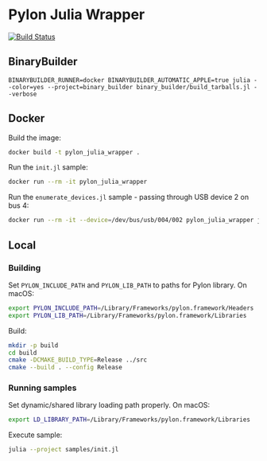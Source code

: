 # Pylon Julia Wrapper

[![Build Status](https://travis-ci.com/IHPSystems/pylon_julia_wrapper.svg?branch=master)](https://travis-ci.com/IHPSystems/pylon_julia_wrapper)

## BinaryBuilder
```
BINARYBUILDER_RUNNER=docker BINARYBUILDER_AUTOMATIC_APPLE=true julia --color=yes --project=binary_builder binary_builder/build_tarballs.jl --verbose
```

## Docker
Build the image:
```sh
docker build -t pylon_julia_wrapper .
```

Run the `init.jl` sample:
```sh
docker run --rm -it pylon_julia_wrapper
```

Run the `enumerate_devices.jl` sample - passing through USB device 2 on bus 4:
```sh
docker run --rm -it --device=/dev/bus/usb/004/002 pylon_julia_wrapper julia --project samples/enumerate_devices.jl
```

## Local

### Building

Set `PYLON_INCLUDE_PATH` and `PYLON_LIB_PATH` to paths for Pylon library. On macOS:
```sh
export PYLON_INCLUDE_PATH=/Library/Frameworks/pylon.framework/Headers
export PYLON_LIB_PATH=/Library/Frameworks/pylon.framework/Libraries
```
Build:
```sh
mkdir -p build
cd build
cmake -DCMAKE_BUILD_TYPE=Release ../src
cmake --build . --config Release
```

### Running samples
Set dynamic/shared library loading path properly. On macOS:
```sh
export LD_LIBRARY_PATH=/Library/Frameworks/pylon.framework/Libraries
```
Execute sample:
```sh
julia --project samples/init.jl
```
